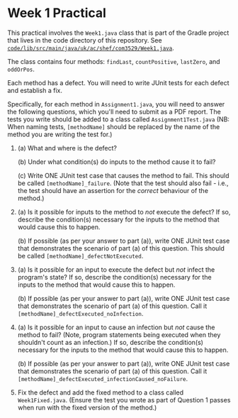 # Week 1 Practical

This practical involves the `Week1.java` class that is part of the Gradle
project that lives in the code directory of this repository. See
[`code/lib/src/main/java/uk/ac/shef/com3529/Week1.java`](../code/lib/src/main/java/uk/ac/shef/com3529/Week1.java).

The class contains four methods: `findLast`, `countPositive`, `lastZero`, and
`oddOrPos`.

Each method has a defect. You will need to write JUnit tests for each defect
and establish a fix.
    
Specifically, for each method in `Assignment1.java`, you will need to answer the
following questions, which you'll need to submit as a PDF report. The tests you
write should be added to a class called `Assignment1Test.java` (NB: When naming
tests, `[methodName]` should be replaced by the name of the method you are
writing the test for.)

1. (a) What and where is the defect?

   (b) Under what condition(s) do inputs to the method cause it to fail?

   (c) Write ONE JUnit test case that causes the method to fail.
   This should be called `[methodName]_failure`. (Note that the test should also
   fail - i.e., the test should have an assertion for the _correct_ behaviour of the method.)

2. (a) Is it possible for inputs to the method to _not_ execute the defect? If so, describe
   the condition(s) necessary for the inputs to the method that would cause this to happen.

   (b) If possible (as per your answer to part (a)), write ONE JUnit test case that
   demonstrates the scenario of part (a) of this question. 
   This should be called `[methodName]_defectNotExecuted`.

3. (a) Is it possible for an input to execute the defect but _not_ infect the
   program's state? If so, describe
   the condition(s) necessary for the inputs to the method that would cause this to happen.

   (b) If possible (as per your answer to part (a)), write ONE JUnit test case that
   demonstrates the scenario of part (a) of this question. 
   Call it `[methodName]_defectExecuted_noInfection`.

4. (a) Is it possible for an input to cause an infection but _not_ cause the
   method to fail? (Note, program statements being executed when they shouldn't
   count as an infection.) If so, describe
   the condition(s) necessary for the inputs to the method that would cause this to happen.

   (b) If possible (as per your answer to part (a)), write ONE JUnit test case that
   demonstrates the scenario of part (a) of this question. 
   Call it `[methodName]_defectExecuted_infectionCaused_noFailure`. 

5. Fix the defect and add the fixed method to a class called
   `Week1Fixed.java`. (Ensure the test you wrote as part of Question 1
   passes when run with the fixed version of the method.)

